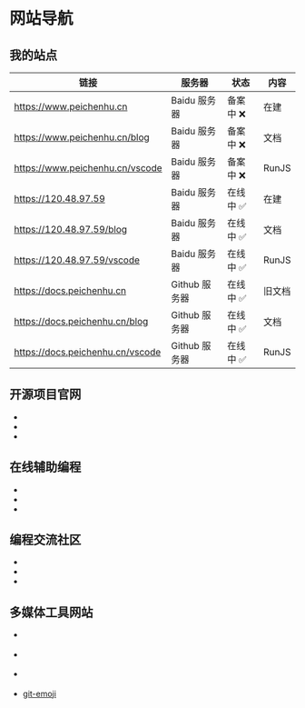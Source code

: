 # 网站导航

## 我的站点

| 链接                             | 服务器            | 状态   |内容|
| -------------------------------- | ----------------- | ------ |---|
| https://www.peichenhu.cn         | Baidu 服务器  | 备案中 ❌ |在建|
| https://www.peichenhu.cn/blog    | Baidu 服务器  | 备案中 ❌ |文档|
| https://www.peichenhu.cn/vscode  | Baidu 服务器  | 备案中 ❌ |RunJS|
| https://120.48.97.59             | Baidu 服务器  | 在线中 ✅ |在建|
| https://120.48.97.59/blog        | Baidu 服务器  | 在线中 ✅ |文档|
| https://120.48.97.59/vscode      | Baidu 服务器  | 在线中 ✅ |RunJS|
| https://docs.peichenhu.cn        | Github 服务器 | 在线中 ✅ |旧文档|
| https://docs.peichenhu.cn/blog   | Github 服务器 | 在线中 ✅ |文档|
| https://docs.peichenhu.cn/vscode | Github 服务器 | 在线中 ✅ |RunJS|

## 开源项目官网

- []()
- []()
- []()

## 在线辅助编程

- []()
- []()
- []()


## 编程交流社区

- []()
- []()
- []()


## 多媒体工具网站

- []()
- []()
- []()

-   [git-emoji](https://github.com/hooj0/git-emoji-guide)
